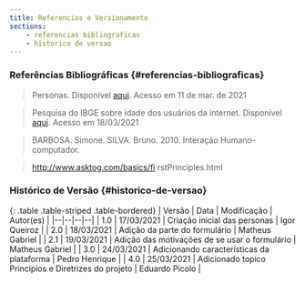 ```yaml
---
title: Referencias e Versionamento
sections:
    - referencias bibliograficas
    - historico de versao
---
```


### Referências Bibliográficas {#referencias-bibliograficas}
> Personas. Disponível [aqui](https://www.usability.gov/how-to-and-tools/methods/personas.html). Acesso em 11 de mar. de 2021

> Pesquisa do IBGE sobre idade dos usuários da internet. Disponível [aqui](https://educa.ibge.gov.br/criancas/brasil/2697-ie-ibge-educa/jovens/materias-especiais/20787-uso-de-internet-televisao-e-celular-no-brasil.html). Acesso em 18/03/2021

> BARBOSA. Simone. SILVA. Bruno. 2010. Interação Humano-computador.

> http://www.asktog.com/basics/fi rstPrinciples.html

### Histórico de Versão {#historico-de-versao}

<div class="table-responsive">

{: .table .table-striped .table-bordered}
| Versão | Data | Modificação | Autor(es) |
|--|--|--|--|
| 1.0 | 17/03/2021 | Criação inicial das personas | Igor Queiroz |
| 2.0 | 18/03/2021 | Adição da parte do formulário | Matheus Gabriel |
| 2.1 | 19/03/2021 | Adição das motivações de se usar o formulário | Matheus Gabriel |
| 3.0 | 24/03/2021 | Adicionando características da plataforma | Pedro Henrique |
| 4.0 | 25/03/2021 | Adicionado topico Principios e Diretrizes do projeto | Eduardo Picolo |

</div>
